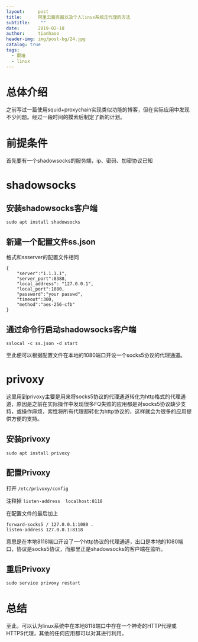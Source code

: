 ```yaml
---
layout:     post
title:      阿里云服务器以及个人linux系统走代理的方法
subtitle:    ""
date:       2019-02-18
author:     tianhaoo
header-img: img/post-bg/24.jpg
catalog: true
tags:
  - 翻墙
  - linux
---
```


# 总体介绍

之前写过一篇使用squid+proxychain实现类似功能的博客，但在实际应用中发现不少问题。经过一段时间的摸索后制定了新的计划。

# 前提条件

首先要有一个shadowsocks的服务端，ip、密码、加密协议已知

# shadowsocks

## 安装shadowsocks客户端

```
sudo apt install shadowsocks
```

## 新建一个配置文件ss.json

格式和ssserver的配置文件相同

```
{
    "server":"1.1.1.1",
    "server_port":8388,
    "local_address": "127.0.0.1",
    "local_port":1080,
    "password":"your passwd",
    "timeout":300,
    "method":"aes-256-cfb"
}
```

## 通过命令行启动shadowsocks客户端

```
sslocal -c ss.json -d start
```

至此便可以根据配置文件在本地的1080端口开设一个socks5协议的代理通道。

# privoxy

这里用到privoxy主要是用来将socks5协议的代理通道转化为http格式的代理通道，原因是之前在实际操作中发现很多FQ失败的应用都是对socks5协议缺少支持，或操作麻烦，索性将所有代理都转化为http协议的，这样就会为很多的应用提供方便的支持。


## 安装privoxy

```
sudo apt install privoxy
```

## 配置Privoxy

打开 `/etc/privoxy/config`

注释掉 `listen-address  localhost:8118`

在配置文件的最后加上

```
forward-socks5 / 127.0.0.1:1080 .
listen-address 127.0.0.1:8118
```

意思是在本地8118端口开设了一个http协议的代理通道，出口是本地的1080端口，协议是socks5协议，而那里正是shadowsocks的客户端在监听。

## 重启Privoxy

```
sudo service privoxy restart
```

# 总结

至此，可以认为linux系统中在本地8118端口中存在一个神奇的HTTP代理或HTTPS代理，其他的任何应用都可以对其进行利用。





